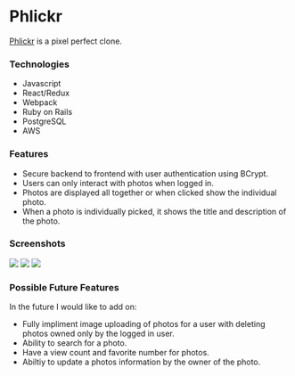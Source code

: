 # Phlickr

[Phlickr](https://phlickr-clone.herokuapp.com/#/) is a pixel perfect clone.

### Technologies

* Javascript
* React/Redux
* Webpack
* Ruby on Rails
* PostgreSQL
* AWS

### Features

 * Secure backend to frontend with user authentication using BCrypt.
 * Users can only interact with photos when logged in.
 * Photos are displayed all together or when clicked show the individual photo.
 * When a photo is individually picked, it shows the title and description of the photo.
 
### Screenshots
<img src="https://phlickr-clone-seed.s3-us-west-1.amazonaws.com/screenshots/4B847D8F-5E06-4A23-BAC8-07F446209C54_1_105_c.jpeg"/>

<img src="https://phlickr-clone-seed.s3-us-west-1.amazonaws.com/screenshots/94848857-2580-4CE7-8BEA-5FAD4CBFC314_1_105_c.jpeg"/>

<img src="https://phlickr-clone-seed.s3-us-west-1.amazonaws.com/screenshots/C364E26D-CF4E-45A1-9CBB-4DB71F64755E_1_105_c.jpeg"/>

### Possible Future Features

In the future I would like to add on:

 * Fully impliment image uploading of photos for a user with deleting photos owned only by the logged in user.
 * Ability to search for a photo.
 * Have a view count and favorite number for photos.
 * Abiltiy to update a photos information by the owner of the photo.
